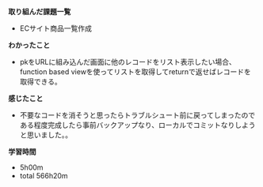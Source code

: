 **取り組んだ課題一覧**
* ECサイト商品一覧作成

**わかったこと**
* pkをURLに組み込んだ画面に他のレコードをリスト表示したい場合、function based viewを使ってリストを取得してreturnで返せばレコードを取得できる。
  
**感じたこと**
* 不要なコードを消そうと思ったらトラブルシュート前に戻ってしまったのである程度完成したら事前バックアップなり、ローカルでコミットなりしようと思いました。。

**学習時間**
* 5h00m
 * total 566h20m
